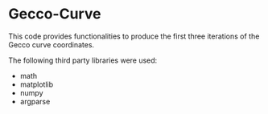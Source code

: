 # Gecco-Curve

This code provides functionalities to produce the first three iterations of the Gecco curve coordinates. 

The following third party libraries were used:
- math
- matplotlib
- numpy
- argparse
